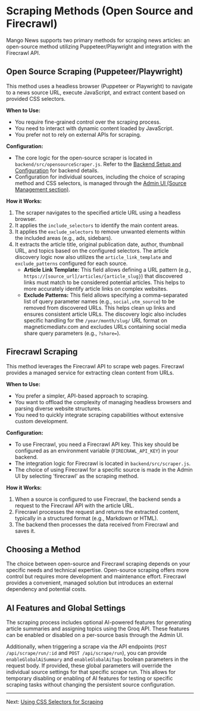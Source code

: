 # Scraping Methods (Open Source and Firecrawl)

Mango News supports two primary methods for scraping news articles: an open-source method utilizing Puppeteer/Playwright and integration with the Firecrawl API.

## Open Source Scraping (Puppeteer/Playwright)

This method uses a headless browser (Puppeteer or Playwright) to navigate to a news source URL, execute JavaScript, and extract content based on provided CSS selectors.

**When to Use:**

- You require fine-grained control over the scraping process.
- You need to interact with dynamic content loaded by JavaScript.
- You prefer not to rely on external APIs for scraping.

**Configuration:**

- The core logic for the open-source scraper is located in `backend/src/opensourceScraper.js`. Refer to the [Backend Setup and Configuration](backend-setup.md) for backend details.
- Configuration for individual sources, including the choice of scraping method and CSS selectors, is managed through the [Admin UI (Source Management section)](admin-ui.md#source-management).

**How it Works:**

1.  The scraper navigates to the specified article URL using a headless browser.
2.  It applies the `include_selectors` to identify the main content areas.
3.  It applies the `exclude_selectors` to remove unwanted elements within the included areas (e.g., ads, sidebars).
4.  It extracts the article title, original publication date, author, thumbnail URL, and topics based on the configured selectors.
    The article discovery logic now also utilizes the `article_link_template` and `exclude_patterns` configured for each source.
    -   **Article Link Template:** This field allows defining a URL pattern (e.g., `https://[source_url]/articles/{article_slug}`) that discovered links must match to be considered potential articles. This helps to more accurately identify article links on complex websites.
    -   **Exclude Patterns:** This field allows specifying a comma-separated list of query parameter names (e.g., `social,utm_source`) to be removed from discovered URLs. This helps clean up links and ensures consistent article URLs.
    The discovery logic also includes specific handling for the `/year/month/slug/` URL format on magneticmediatv.com and excludes URLs containing social media share query parameters (e.g., `?share=`).

## Firecrawl Scraping

This method leverages the Firecrawl API to scrape web pages. Firecrawl provides a managed service for extracting clean content from URLs.

**When to Use:**

- You prefer a simpler, API-based approach to scraping.
- You want to offload the complexity of managing headless browsers and parsing diverse website structures.
- You need to quickly integrate scraping capabilities without extensive custom development.

**Configuration:**

- To use Firecrawl, you need a Firecrawl API key. This key should be configured as an environment variable (`FIRECRAWL_API_KEY`) in your backend.
- The integration logic for Firecrawl is located in `backend/src/scraper.js`.
- The choice of using Firecrawl for a specific source is made in the Admin UI by selecting 'firecrawl' as the scraping method.

**How it Works:**

1.  When a source is configured to use Firecrawl, the backend sends a request to the Firecrawl API with the article URL.
2.  Firecrawl processes the request and returns the extracted content, typically in a structured format (e.g., Markdown or HTML).
3.  The backend then processes the data received from Firecrawl and saves it.

## Choosing a Method

The choice between open-source and Firecrawl scraping depends on your specific needs and technical expertise. Open-source scraping offers more control but requires more development and maintenance effort. Firecrawl provides a convenient, managed solution but introduces an external dependency and potential costs.

## AI Features and Global Settings

The scraping process includes optional AI-powered features for generating article summaries and assigning topics using the Groq API. These features can be enabled or disabled on a per-source basis through the Admin UI.

Additionally, when triggering a scrape via the API endpoints (`POST /api/scrape/run/:id` and `POST /api/scrape/run`), you can provide `enableGlobalAiSummary` and `enableGlobalAiTags` boolean parameters in the request body. If provided, these global parameters will override the individual source settings for that specific scrape run. This allows for temporary disabling or enabling of AI features for testing or specific scraping tasks without changing the persistent source configuration.

---

Next: [Using CSS Selectors for Scraping](css-selectors.md)
